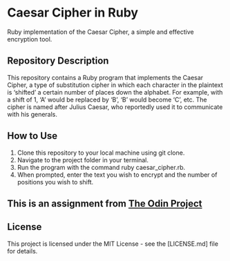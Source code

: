 
# Caesar Cipher in Ruby
Ruby implementation of the Caesar Cipher, a simple and effective encryption tool.

## Repository Description
This repository contains a Ruby program that implements the Caesar Cipher, a type of substitution cipher in which each character in the plaintext is ‘shifted’ a certain number of places down the alphabet. For example, with a shift of 1, ‘A’ would be replaced by ‘B’, ‘B’ would become ‘C’, etc. The cipher is named after Julius Caesar, who reportedly used it to communicate with his generals.

## How to Use
1. Clone this repository to your local machine using git clone.
2. Navigate to the project folder in your terminal.
3. Run the program with the command ruby caesar_cipher.rb.
4. When prompted, enter the text you wish to encrypt and the number of positions you wish to shift.

## This is an assignment from [The Odin Project](https://www.theodinproject.com/lessons/ruby-caesar-cipher)

## License
This project is licensed under the MIT License - see the [LICENSE.md] file for details.
